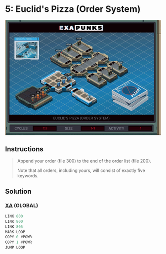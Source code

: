 # 5: Euclid's Pizza (Order System)
<div align='center'><img src='PB003B.gif' /></div>

## Instructions
>Append your order (file 300) to the end of the order list (file 200).
>
>Note that all orders, including yours, will consist of exactly five keywords.

## Solution

### [XA](XA.exa) (GLOBAL)
```asm
LINK 800
LINK 800
LINK 805
MARK LOOP
COPY 0 #POWR
COPY 1 #POWR
JUMP LOOP
```